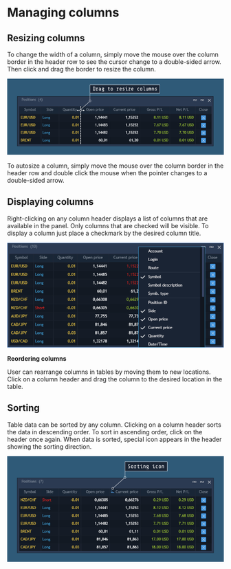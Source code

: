 # Managing columns

## **Resizing columns**

To change the width of a column, simply move the mouse over the column border in the header row to see the cursor change to a double-sided arrow. Then click and drag the border to resize the column.

![](../../.gitbook/assets/1%20%2861%29.png)

To autosize a column, simply move the mouse over the column border in the header row and double click the mouse when the pointer changes to a double-sided arrow.

## **Displaying columns**

Right-clicking on any column header displays a list of columns that are available in the panel. Only columns that are checked will be visible. To display a column just place a checkmark by the desired column title.

![](../../.gitbook/assets/2%20%2832%29.png)

**Reordering columns**

User can rearrange columns in tables by moving them to new locations. Click on a column header and drag the column to the desired location in the table.

## Sorting

Table data can be sorted by any column. Clicking on a column header sorts the data in descending order. To sort in ascending order, click on the header once again. When data is sorted, special icon appears in the header showing the sorting direction.

![](../../.gitbook/assets/3%20%2832%29.png)

